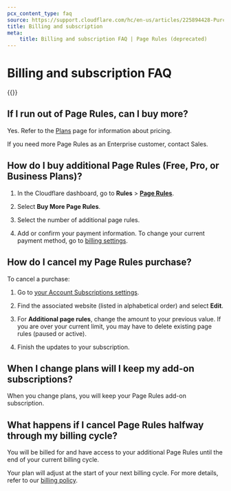 ```yaml
---
pcx_content_type: faq
source: https://support.cloudflare.com/hc/en-us/articles/225894428-Purchasing-Additional-Page-Rules
title: Billing and subscription
meta:
    title: Billing and subscription FAQ | Page Rules (deprecated)
---
```


# Billing and subscription FAQ

{{<render file="_page-rules-deprecation.md">}}

## If I run out of Page Rules, can I buy more?

Yes. Refer to the [Plans](https://www.cloudflare.com/plans/) page for information about pricing.

If you need more Page Rules as an Enterprise customer, contact Sales.

## How do I buy additional Page Rules (Free, Pro, or Business Plans)?

1. In the Cloudflare dashboard, go to **Rules** > [**Page Rules**](http://dash.cloudflare.com/?to=/:account/:zone/rules).

2. Select **Buy More Page Rules**.

3. Select the number of additional page rules.

4. Add or confirm your payment information. To change your current payment method, go to [billing settings](http://dash.cloudflare.com/?to=/:account/billing).

## How do I cancel my Page Rules purchase?

To cancel a purchase:

1. Go to [your Account Subscriptions settings](http://dash.cloudflare.com/?to=/:account/billing/subscriptions).

2. Find the associated website (listed in alphabetical order) and select **Edit**.

3. For **Additional page rules**, change the amount to your previous value. If you are over your current limit, you may have to delete existing page rules (paused or active).

4. Finish the updates to your subscription.

## When I change plans will I keep my add-on subscriptions?

When you change plans, you will keep your Page Rules add-on subscription.

## What happens if I cancel Page Rules halfway through my billing cycle?

You will be billed for and have access to your additional Page Rules until the end of your current billing cycle.

Your plan will adjust at the start of your next billing cycle. For more details, refer to our [billing policy](/support/account-management-billing/billing-cloudflare-plans/cloudflare-billing-policy/).
